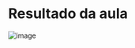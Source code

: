 # Resultado da aula
![image](https://github.com/CarolFenixBr/HTML5_CSS3/assets/89542446/fa967480-7b65-41d3-907c-991c419a7446)

